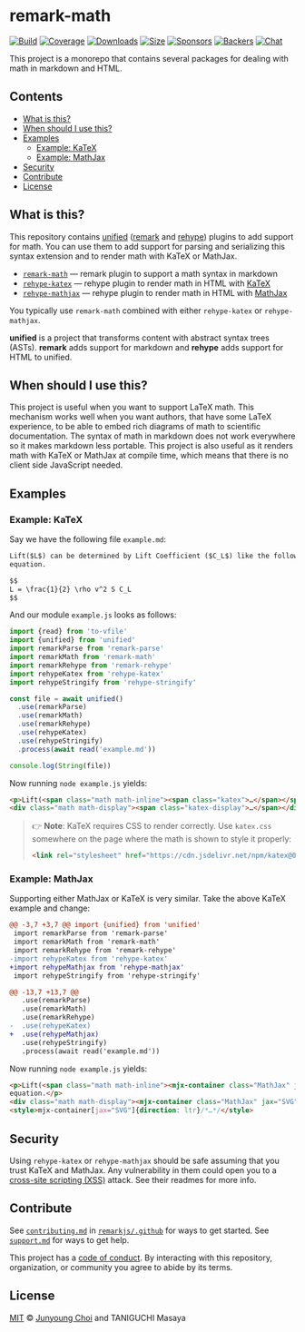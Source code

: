 # remark-math

[![Build][build-badge]][build]
[![Coverage][coverage-badge]][coverage]
[![Downloads][downloads-badge]][downloads]
[![Size][size-badge]][size]
[![Sponsors][sponsors-badge]][collective]
[![Backers][backers-badge]][collective]
[![Chat][chat-badge]][chat]

This project is a monorepo that contains several packages for dealing with
math in markdown and HTML.

## Contents

*   [What is this?](#what-is-this)
*   [When should I use this?](#when-should-i-use-this)
*   [Examples](#examples)
    *   [Example: KaTeX](#example-katex)
    *   [Example: MathJax](#example-mathjax)
*   [Security](#security)
*   [Contribute](#contribute)
*   [License](#license)

## What is this?

This repository contains [unified][] ([remark][] and [rehype][]) plugins to add
support for math.
You can use them to add support for parsing and serializing this syntax
extension and to render math with KaTeX or MathJax.

*   [`remark-math`][remark-math]
    — remark plugin to support a math syntax in markdown
*   [`rehype-katex`][rehype-katex]
    — rehype plugin to render math in HTML with [KaTeX][]
*   [`rehype-mathjax`][rehype-mathjax]
    — rehype plugin to render math in HTML with [MathJax][]

You typically use `remark-math` combined with either `rehype-katex` or
`rehype-mathjax`.

**unified** is a project that transforms content with abstract syntax trees
(ASTs).
**remark** adds support for markdown and **rehype** adds support for HTML to
unified.

## When should I use this?

This project is useful when you want to support LaTeX math.
This mechanism works well when you want authors, that have some LaTeX
experience, to be able to embed rich diagrams of math to scientific
documentation.
The syntax of math in markdown does not work everywhere so it makes markdown
less portable.
This project is also useful as it renders math with KaTeX or MathJax at compile
time, which means that there is no client side JavaScript needed.

## Examples

### Example: KaTeX

Say we have the following file `example.md`:

```markdown
Lift($L$) can be determined by Lift Coefficient ($C_L$) like the following
equation.

$$
L = \frac{1}{2} \rho v^2 S C_L
$$
```

And our module `example.js` looks as follows:

```js
import {read} from 'to-vfile'
import {unified} from 'unified'
import remarkParse from 'remark-parse'
import remarkMath from 'remark-math'
import remarkRehype from 'remark-rehype'
import rehypeKatex from 'rehype-katex'
import rehypeStringify from 'rehype-stringify'

const file = await unified()
  .use(remarkParse)
  .use(remarkMath)
  .use(remarkRehype)
  .use(rehypeKatex)
  .use(rehypeStringify)
  .process(await read('example.md'))

console.log(String(file))
```

Now running `node example.js` yields:

```html
<p>Lift(<span class="math math-inline"><span class="katex">…</span></span>) can be determined by Lift Coefficient (<span class="math math-inline"><span class="katex">…</span></span>) like the following equation.</p>
<div class="math math-display"><span class="katex-display">…</span></div>
```

> 👉 **Note**: KaTeX requires CSS to render correctly.
> Use `katex.css` somewhere on the page where the math is shown to style it
> properly:
>
> ```html
> <link rel="stylesheet" href="https://cdn.jsdelivr.net/npm/katex@0.16.0/dist/katex.min.css" integrity="sha384-Xi8rHCmBmhbuyyhbI88391ZKP2dmfnOl4rT9ZfRI7mLTdk1wblIUnrIq35nqwEvC" crossorigin="anonymous">
> ```

<!--
  To update the above, go to <https://katex.org/docs/browser.html> and copy
  the URL and integrity.
-->

### Example: MathJax

Supporting either MathJax or KaTeX is very similar.
Take the above KaTeX example and change:

```diff
@@ -3,7 +3,7 @@ import {unified} from 'unified'
 import remarkParse from 'remark-parse'
 import remarkMath from 'remark-math'
 import remarkRehype from 'remark-rehype'
-import rehypeKatex from 'rehype-katex'
+import rehypeMathjax from 'rehype-mathjax'
 import rehypeStringify from 'rehype-stringify'

@@ -13,7 +13,7 @@
   .use(remarkParse)
   .use(remarkMath)
   .use(remarkRehype)
-  .use(rehypeKatex)
+  .use(rehypeMathjax)
   .use(rehypeStringify)
   .process(await read('example.md'))
```

Now running `node example.js` yields:

```html
<p>Lift(<span class="math math-inline"><mjx-container class="MathJax" jax="SVG">…</svg></mjx-container></span>) can be determined by Lift Coefficient (<span class="math math-inline"><mjx-container class="MathJax" jax="SVG">…</svg></mjx-container></span>) like the following
equation.</p>
<div class="math math-display"><mjx-container class="MathJax" jax="SVG" display="true">…</svg></mjx-container></div>
<style>mjx-container[jax="SVG"]{direction: ltr}/*…*/</style>
```

## Security

Using `rehype-katex` or `rehype-mathjax` should be safe assuming that you trust
KaTeX and MathJax.
Any vulnerability in them could open you to a [cross-site scripting (XSS)][xss]
attack.
See their readmes for more info.

## Contribute

See [`contributing.md`][contributing] in [`remarkjs/.github`][health] for ways
to get started.
See [`support.md`][support] for ways to get help.

This project has a [code of conduct][coc].
By interacting with this repository, organization, or community you agree to
abide by its terms.

## License

[MIT][license] © [Junyoung Choi][author] and TANIGUCHI Masaya

<!-- Definitions -->

[build-badge]: https://github.com/remarkjs/remark-math/workflows/main/badge.svg

[build]: https://github.com/remarkjs/remark-math/actions

[coverage-badge]: https://img.shields.io/codecov/c/github/remarkjs/remark-math.svg

[coverage]: https://codecov.io/github/remarkjs/remark-math

[downloads-badge]: https://img.shields.io/npm/dm/remark-math.svg

[downloads]: https://www.npmjs.com/package/remark-math

[size-badge]: https://img.shields.io/bundlephobia/minzip/remark-math.svg

[size]: https://bundlephobia.com/result?p=remark-math

[sponsors-badge]: https://opencollective.com/unified/sponsors/badge.svg

[backers-badge]: https://opencollective.com/unified/backers/badge.svg

[collective]: https://opencollective.com/unified

[chat-badge]: https://img.shields.io/badge/chat-discussions-success.svg

[chat]: https://github.com/remarkjs/remark/discussions

[health]: https://github.com/remarkjs/.github

[contributing]: https://github.com/remarkjs/.github/blob/HEAD/contributing.md

[support]: https://github.com/remarkjs/.github/blob/HEAD/support.md

[coc]: https://github.com/remarkjs/.github/blob/HEAD/code-of-conduct.md

[license]: license

[author]: https://rokt33r.github.io

[unified]: https://github.com/unifiedjs/unified

[remark]: https://github.com/remarkjs/remark

[rehype]: https://github.com/rehypejs/rehype

[katex]: https://github.com/Khan/KaTeX

[mathjax]: https://mathjax.org/

[xss]: https://en.wikipedia.org/wiki/Cross-site_scripting

[remark-math]: ./packages/remark-math

[rehype-katex]: ./packages/rehype-katex

[rehype-mathjax]: ./packages/rehype-mathjax
